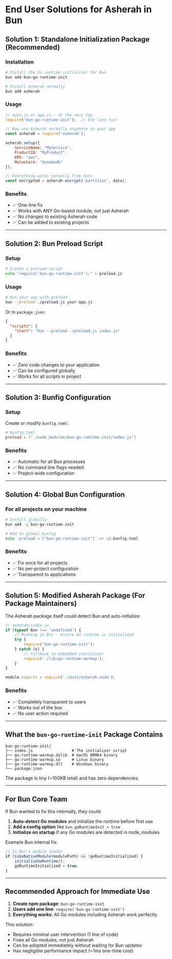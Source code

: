 # End User Solutions for Asherah in Bun

## Solution 1: Standalone Initialization Package (Recommended)

### Installation
```bash
# Install the Go runtime initializer for Bun
bun add bun-go-runtime-init

# Install Asherah normally
bun add asherah
```

### Usage
```javascript
// main.js or app.js - at the very top
require('bun-go-runtime-init');  // One line fix!

// Now use Asherah normally anywhere in your app
const asherah = require('asherah');

asherah.setup({
    ServiceName: "MyService",
    ProductID: "MyProduct",
    KMS: "aws",
    Metastore: "dynamodb"
});

// Everything works normally from here
const encrypted = asherah.encrypt('partition', data);
```

### Benefits
- ✅ One-line fix
- ✅ Works with ANY Go-based module, not just Asherah
- ✅ No changes to existing Asherah code
- ✅ Can be added to existing projects

---

## Solution 2: Bun Preload Script

### Setup
```bash
# Create a preload script
echo "require('bun-go-runtime-init');" > preload.js
```

### Usage
```bash
# Run your app with preload
bun --preload ./preload.js your-app.js
```

Or in `package.json`:
```json
{
  "scripts": {
    "start": "bun --preload ./preload.js index.js"
  }
}
```

### Benefits
- ✅ Zero code changes to your application
- ✅ Can be configured globally
- ✅ Works for all scripts in project

---

## Solution 3: Bunfig Configuration

### Setup
Create or modify `bunfig.toml`:
```toml
# bunfig.toml
preload = ["./node_modules/bun-go-runtime-init/index.js"]
```

### Benefits
- ✅ Automatic for all Bun processes
- ✅ No command line flags needed
- ✅ Project-wide configuration

---

## Solution 4: Global Bun Configuration

### For all projects on your machine
```bash
# Install globally
bun add -g bun-go-runtime-init

# Add to global bunfig
echo 'preload = ["bun-go-runtime-init"]' >> ~/.bunfig.toml
```

### Benefits
- ✅ Fix once for all projects
- ✅ No per-project configuration
- ✅ Transparent to applications

---

## Solution 5: Modified Asherah Package (For Package Maintainers)

The Asherah package itself could detect Bun and auto-initialize:

```javascript
// asherah/index.js
if (typeof Bun !== 'undefined') {
    // Running in Bun - ensure Go runtime is initialized
    try {
        require('bun-go-runtime-init');
    } catch (e) {
        // Fallback to embedded initializer
        require('./lib/go-runtime-warmup');
    }
}

module.exports = require('./dist/asherah.node');
```

### Benefits
- ✅ Completely transparent to users
- ✅ Works out of the box
- ✅ No user action required

---

## What the `bun-go-runtime-init` Package Contains

```
bun-go-runtime-init/
├── index.js                 # The initializer script
├── go-runtime-warmup.dylib  # macOS ARM64 binary
├── go-runtime-warmup.so     # Linux binary  
├── go-runtime-warmup.dll    # Windows binary
└── package.json
```

The package is tiny (~100KB total) and has zero dependencies.

---

## For Bun Core Team

If Bun wanted to fix this internally, they could:

1. **Auto-detect Go modules** and initialize the runtime before first use
2. **Add a config option** like `bun.goRuntimeInit = true`
3. **Initialize on startup** if any Go modules are detected in node_modules

Example Bun internal fix:
```javascript
// In Bun's module loader
if (isGoNativeModule(modulePath) && !goRuntimeInitialized) {
    initializeGoRuntime();
    goRuntimeInitialized = true;
}
```

---

## Recommended Approach for Immediate Use

1. **Create npm package**: `bun-go-runtime-init`
2. **Users add one line**: `require('bun-go-runtime-init')`
3. **Everything works**: All Go modules including Asherah work perfectly

This solution:
- Requires minimal user intervention (1 line of code)
- Fixes all Go modules, not just Asherah
- Can be adopted immediately without waiting for Bun updates
- Has negligible performance impact (~1ms one-time cost)